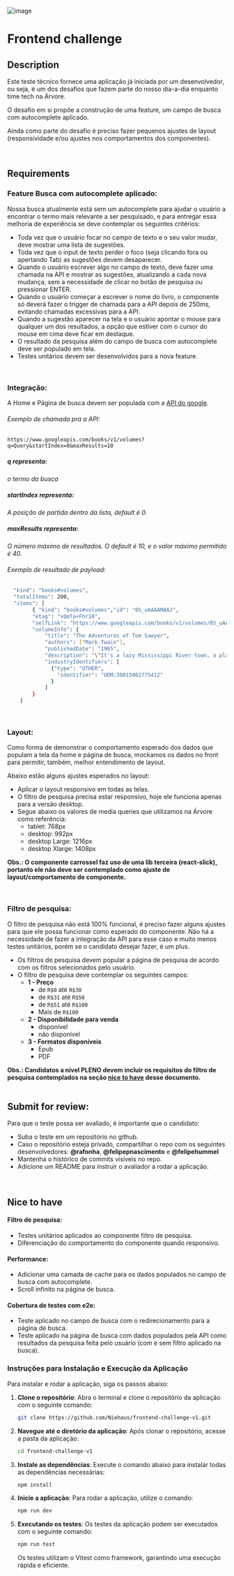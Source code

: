 ![image](https://assets-global.website-files.com/61155c49f7b752684a9f0584/61201e989ae795462db99155_logo-arvore.svg)

# Frontend challenge

## Description

Este teste técnico fornece uma aplicação já iniciada por um desenvolvedor, ou seja, é um dos desafios que fazem parte do nosso dia-a-dia enquanto time tech na Árvore.

O desafio em si propõe a construção de uma feature, um campo de busca com autocomplete aplicado.

Ainda como parte do desafio é preciso fazer pequenos ajustes de layout (responsividade e/ou ajustes nos comportamentos dos componentes).

<br />

## Requirements
### Feature Busca com autocomplete aplicado:
Nossa busca atualmente está sem um autocomplete para ajudar o usuário a encontrar o termo mais relevante a ser pesquisado, e para entregar essa melhoria de experiência se deve contemplar os seguintes critérios:

- Toda vez que o usuário focar no campo de texto e o seu valor mudar, deve mostrar uma lista de sugestões.
- Toda vez que o input de texto perder o foco (seja clicando fora ou apertando Tab) as sugestões devem desaparecer.
- Quando o usuário escrever algo no campo de texto, deve fazer uma chamada na API e mostrar as sugestões, atualizando a cada nova mudança, sem a necessidade de clicar no botão de pesquisa ou pressionar ENTER.
- Quando o usuário começar a escrever o nome do livro, o componente só deverá fazer o trigger de chamada para a API depois de 250ms, evitando chamadas excessivas para a API.
- Quando a sugestão aparecer na tela e o usuário apontar o mouse para qualquer um dos resultados, a opção que estiver com o cursor do mouse em cima deve ficar em destaque.
- O resultado da pesquisa além do campo de busca com autocomplete deve ser populado em tela.
- Testes unitários devem ser desenvolvidos para a nova feature.

<br />

### Integração:

A Home e Página de busca devem ser populada com a [API do google](https://developers.google.com/books/docs/v1/getting_started).

###### Exemplo de chamada pra a API:

`https://www.googleapis.com/books/v1/volumes?q=Query&startIndex=0&maxResults=10`

##### q representa:

_o termo da busca_

##### startIndex representa:

_A posição de partida dentro da lista, default é 0._

##### maxResults representa:

_O número máximo de resultados. O default é 10, e o valor máximo permitido é 40._
<br />

###### Exemplo de resultado de payload:

```bash
  "kind": "books#volumes",
  "totalItems": 200,
  "items": [
        { "kind": "books#volumes","id": "0S_uAAAAMAAJ",
        "etag": "vQmTa+Fhr10",
        "selfLink": "https://www.googleapis.com/books/v1/volumes/0S_uAAAAMAAJ",
        "volumeInfo": {
            "title": "The Adventures of Tom Sawyer",
            "authors": ["Mark Twain"],
            "publishedDate": "1965",
            "description": "\"It's a lazy Mississippi River town, a place where...",
            "industryIdentifiers": [
              {"type": "OTHER",
                "identifier": "UOM:39015002775412"
              }
            ]
        }
    ]
```
<br />

### Layout:
Como forma de demonstrar o comportamento esperado dos dados que populam a tela da home e página de busca, mockamos os dados no front para permitir, também, melhor entendimento de layout.

Abaixo estão alguns ajustes esperados no layout:

- Aplicar o layout responsivo em todas as telas.
- O filtro de pesquisa precisa estar responsivo, hoje ele funciona apenas para a versão desktop.
- Segue abaixo os valores de media queries que utilizamos na Árvore como referência:
    - tablet: 768px
    - desktop: 992px
    - desktop Large: 1216px
    - desktop Xlarge: 1408px


**Obs.: O componente carrossel faz uso de uma lib terceira (react-slick), portanto ele não deve ser contemplado como ajuste de layout/comportamento de componente.**

<br />

### Filtro de pesquisa:
O filtro de pesquisa não está 100% funcional, é preciso fazer alguns ajustes para que ele possa funcionar como esperado do componente. Não há a necessidade de fazer a integração da API para esse caso e muito menos testes unitários, porém se o candidato desejar fazer, é um plus.

- Os filtros de pesquisa devem popular a página de pesquisa de acordo com os filtros selecionados pelo usuário.
- O filtro de pesquisa deve contemplar os seguintes campos:
  - **1 - Preço**
    - de `R$0` até `R$30`
    - de `R$31` até `R$50`
    - de `R$51` até `R$100`
    - Mais de `R$100`
   - **2 - Disponibilidade para venda**
     - disponível
     - não disponível
   - **3 - Formatos disponíveis**
     - Epub
     - PDF


**Obs.: Candidatos a nível PLENO devem incluir os requisitos do filtro de pesquisa contemplados na seção [nice to have](#nice-to-have) desse documento.**
<br />
<br />

## Submit for review:
Para que o teste possa ser avaliado, é importante que o candidato:
- Suba o teste em um repositório no github.
- Caso o repositório esteja privado, compartilhar o repo com os seguintes desenvolvedores: **@rafonha**, **@felipepnascimento** e **@felipehummel**
- Mantenha o histórico de commits visíveis no repo.
- Adicione um README para instruir o avaliador a rodar a aplicação.
<br />

## Nice to have

#### Filtro de pesquisa:
- Testes unitários aplicados ao componente filtro de pesquisa.
- Diferenciação do comportamento do componente quando responsivo.

#### Performance:
- Adicionar uma camada de cache para os dados populados no campo de busca com autocomplete.
- Scroll infinito na página de busca.

#### Cobertura de testes com e2e:
- Teste aplicado no campo de busca com o redirecionamento para a página de busca.
- Teste aplicado na página de busca com dados populados pela API como resultados da pesquisa feita pelo usuário (com e sem filtro aplicado na busca).

### Instruções para Instalação e Execução da Aplicação

Para instalar e rodar a aplicação, siga os passos abaixo:

1. **Clone o repositório**:
   Abra o terminal e clone o repositório da aplicação com o seguinte comando:
   ```bash
   git clone https://github.com/Niehaus/frontend-challenge-v1.git
   ```

2. **Navegue até o diretório da aplicação**:
   Após clonar o repositório, acesse a pasta da aplicação:
   ```bash
   cd frontend-challenge-v1
   ```

3. **Instale as dependências**:
   Execute o comando abaixo para instalar todas as dependências necessárias:
   ```bash
   npm install
   ```

4. **Inicie a aplicação**:
   Para rodar a aplicação, utilize o comando:
   ```bash
   npm run dev
   ```

5. **Executando os testes**:
   Os testes da aplicação podem ser executados com o seguinte comando:
   ```bash
   npm run test
   ```
   Os testes utilizam o Vitest como framework, garantindo uma execução rápida e eficiente.